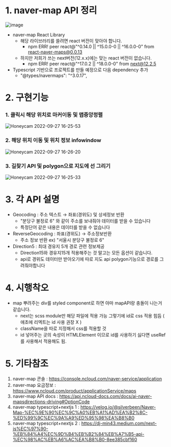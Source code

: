 # 1. naver-map API 정리
![image](https://user-images.githubusercontent.com/94040224/192460183-503f3b97-bd10-4de4-8c2f-24861ba4270c.png)
+ naver-map React Library
  + 해당 라이브러리를 쓸려면 react 버전이 맞아야 합니다.
    + npm ERR! peer react@"^0.14.0 || ^15.0.0-0 || ^16.0.0-0" from react-naver-maps@0.0.13
  + 하지만 저희가 쓰는 next버전(12.x.x)에는 맞는 react 버전이 없습니다.
    + npm ERR! peer react@"^17.0.2 || ^18.0.0-0" from next@12.2.5
+ Typescript 기반으로 프로젝트를 만들 예정으로 다음 dependency 추가
  + "@types/navermaps": "^3.0.17",
  
# 2. 구현기능
### 1. 클릭시 해당 위치로 마커이동 및 맵중앙정렬 
![Honeycam 2022-09-27 16-25-53](https://user-images.githubusercontent.com/94040224/192461799-79eaa18b-337e-431d-a503-539fbbb83420.gif)

### 2. 해당 위치 이동 및 위치 정보 infowindow
![Honeycam 2022-09-27 16-26-20](https://user-images.githubusercontent.com/94040224/192461869-4753ae94-dd23-4569-b722-d933f7758be5.gif)

### 3. 길찾기 API 및 polygon으로 지도에 선 그리기
![Honeycam 2022-09-27 16-25-33](https://user-images.githubusercontent.com/94040224/192461768-b258eb56-b391-4bc9-95c4-eb024f1ecd0e.gif)

# 3. 각 API 설명
+ Geocoding : 주소 텍스트 → 좌표(경위도) 및 상세정보 반환
  + "분당구 불정로 6" 와 같이 주소를 보내줘야 데이터를 받을 수 있습니다
  + 특정단어 같은 내용은 데이터를 받을 수 없습니다
+ ReverseGeocoding : 좌표(경위도) → 주소정보반환
  + 주소 정보 반환 ex) "서울시 분당구 불정로 6"
+ Direction5 : 최대 경유지 5개 경로 관련 정보제공
  + Direction15와 경유지15개 적용해주는 것 말고는 모든 옵션이 같습니다.
  + api로 경위도 데이터만 받아오기에 따로 지도 api polygon기능으로 경로를 그려줘야합니다
  
# 4. 시행착오
+ map 뿌려주는 div를 styled component로 하면 아마 mapAPI랑 충돌이 나는거 같습니다.
  + next는 scss module만 해당 파일에 적용 가능 그렇기에 id로 css 적용 힘듬 ( 애초에 리엑트는 id 사용 권장 X )
  + className을 따로 지정해서 css를 적용할 것
  + id 넣어주는 곳의 속성이 HTMLElement 이므로 id를 사용하기 싫다면 useRef를 사용해서 적용해도 됨.
  
# 5. 기타참조
1. naver-map 콘솔 : https://console.ncloud.com/naver-service/application
2. naver-map 요금정보 : https://www.ncloud.com/product/applicationService/maps
3. naver-map API docs : https://api.ncloud-docs.com/docs/ai-naver-mapsdirections-driving#OptionCode
4. naver-map typescript+nextjs 1 : https://velog.io/@silverbeen/Naver-Map-%EC%9E%90%EC%9C%A0%EB%A1%AD%EA%B2%8C-%ED%99%9C%EC%9A%A9%ED%95%98%EA%B8%B0
5. naver-map typescript+nextjs 2 : https://dj-min43.medium.com/next-js%EC%97%90-%EB%84%A4%EC%9D%B4%EB%B2%84%EB%A7%B5-api-%EC%98%AC%EB%A6%AC%EA%B8%B0-8ee385cbf160

